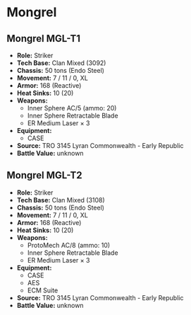 # Mongrel
## Mongrel MGL-T1
- **Role:** Striker
- **Tech Base:** Clan Mixed (3092)
- **Chassis:** 50 tons (Endo Steel)
- **Movement:** 7 / 11 / 0, XL
- **Armor:** 168 (Reactive)
- **Heat Sinks:** 10 (20)
- **Weapons:**
  - Inner Sphere AC/5 (ammo: 20)
  - Inner Sphere Retractable Blade
  - ER Medium Laser × 3
- **Equipment:**
  - CASE
- **Source:** TRO 3145 Lyran Commonwealth - Early Republic
- **Battle Value:** unknown

## Mongrel MGL-T2
- **Role:** Striker
- **Tech Base:** Clan Mixed (3108)
- **Chassis:** 50 tons (Endo Steel)
- **Movement:** 7 / 11 / 0, XL
- **Armor:** 168 (Reactive)
- **Heat Sinks:** 10 (20)
- **Weapons:**
  - ProtoMech AC/8 (ammo: 10)
  - Inner Sphere Retractable Blade
  - ER Medium Laser × 3
- **Equipment:**
  - CASE
  - AES
  - ECM Suite
- **Source:** TRO 3145 Lyran Commonwealth - Early Republic
- **Battle Value:** unknown

